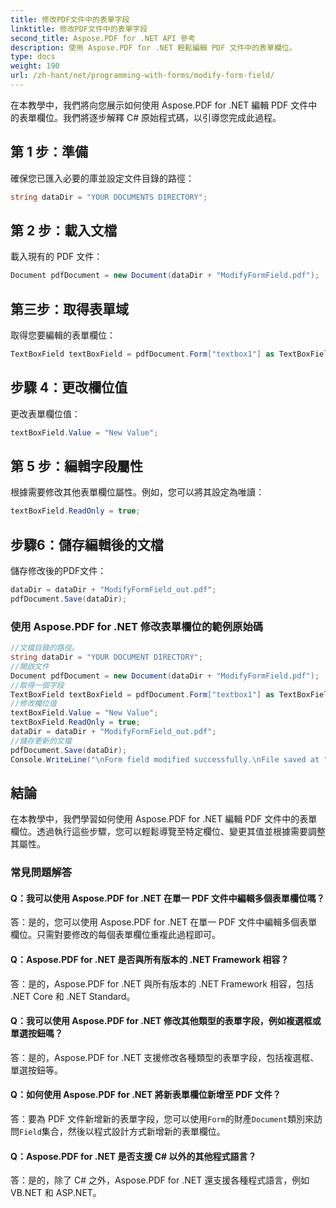 ```yaml
---
title: 修改PDF文件中的表單字段
linktitle: 修改PDF文件中的表單字段
second_title: Aspose.PDF for .NET API 參考
description: 使用 Aspose.PDF for .NET 輕鬆編輯 PDF 文件中的表單欄位。
type: docs
weight: 190
url: /zh-hant/net/programming-with-forms/modify-form-field/
---
```

在本教學中，我們將向您展示如何使用 Aspose.PDF for .NET 編輯 PDF 文件中的表單欄位。我們將逐步解釋 C# 原始程式碼，以引導您完成此過程。

## 第 1 步：準備

確保您已匯入必要的庫並設定文件目錄的路徑：

```csharp
string dataDir = "YOUR DOCUMENTS DIRECTORY";
```

## 第 2 步：載入文檔

載入現有的 PDF 文件：

```csharp
Document pdfDocument = new Document(dataDir + "ModifyFormField.pdf");
```

## 第三步：取得表單域

取得您要編輯的表單欄位：

```csharp
TextBoxField textBoxField = pdfDocument.Form["textbox1"] as TextBoxField;
```

## 步驟 4：更改欄位值

更改表單欄位值：

```csharp
textBoxField.Value = "New Value";
```

## 第 5 步：編輯字段屬性

根據需要修改其他表單欄位屬性。例如，您可以將其設定為唯讀：

```csharp
textBoxField.ReadOnly = true;
```

## 步驟6：儲存編輯後的文檔

儲存修改後的PDF文件：

```csharp
dataDir = dataDir + "ModifyFormField_out.pdf";
pdfDocument.Save(dataDir);
```

### 使用 Aspose.PDF for .NET 修改表單欄位的範例原始碼 
```csharp
//文檔目錄的路徑。
string dataDir = "YOUR DOCUMENT DIRECTORY";
//開啟文件
Document pdfDocument = new Document(dataDir + "ModifyFormField.pdf");
//取得一個字段
TextBoxField textBoxField = pdfDocument.Form["textbox1"] as TextBoxField;
//修改欄位值
textBoxField.Value = "New Value";
textBoxField.ReadOnly = true;
dataDir = dataDir + "ModifyFormField_out.pdf";
//儲存更新的文檔
pdfDocument.Save(dataDir);
Console.WriteLine("\nForm field modified successfully.\nFile saved at " + dataDir);
```

## 結論

在本教學中，我們學習如何使用 Aspose.PDF for .NET 編輯 PDF 文件中的表單欄位。透過執行這些步驟，您可以輕鬆導覽至特定欄位、變更其值並根據需要調整其屬性。


### 常見問題解答

#### Q：我可以使用 Aspose.PDF for .NET 在單一 PDF 文件中編輯多個表單欄位嗎？

答：是的，您可以使用 Aspose.PDF for .NET 在單一 PDF 文件中編輯多個表單欄位。只需對要修改的每個表單欄位重複此過程即可。

#### Q：Aspose.PDF for .NET 是否與所有版本的 .NET Framework 相容？

答：是的，Aspose.PDF for .NET 與所有版本的 .NET Framework 相容，包括 .NET Core 和 .NET Standard。

#### Q：我可以使用 Aspose.PDF for .NET 修改其他類型的表單字段，例如複選框或單選按鈕嗎？

答：是的，Aspose.PDF for .NET 支援修改各種類型的表單字段，包括複選框、單選按鈕等。

#### Q：如何使用 Aspose.PDF for .NET 將新表單欄位新增至 PDF 文件？

答：要為 PDF 文件新增新的表單字段，您可以使用`Form`的財產`Document`類別來訪問`Field`集合，然後以程式設計方式新增新的表單欄位。

#### Q：Aspose.PDF for .NET 是否支援 C# 以外的其他程式語言？

答：是的，除了 C# 之外，Aspose.PDF for .NET 還支援各種程式語言，例如 VB.NET 和 ASP.NET。